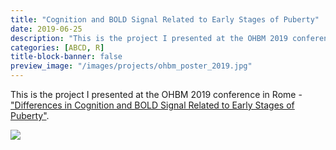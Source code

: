 ```yaml
---
title: "Cognition and BOLD Signal Related to Early Stages of Puberty"
date: 2019-06-25
description: "This is the project I presented at the OHBM 2019 conference in Rome."
categories: [ABCD, R]
title-block-banner: false
preview_image: "/images/projects/ohbm_poster_2019.jpg"
---
```


This is the project I presented at the OHBM 2019 conference in Rome - ["Differences in Cognition and BOLD Signal Related to Early Stages of Puberty"](https://www.slideshare.net/slideshow/embed_code/key/uJK54jXcatbLwL). 

![](/images/projects/ohbm_poster_2019.jpg)
